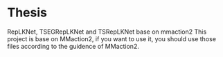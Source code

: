 # Thesis
RepLKNet, TSEGRepLKNet and TSRepLKNet base on mmaction2
This project is base on MMaction2, if you want to use it, you should use those files according to the guidence of MMaction2.
